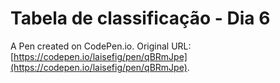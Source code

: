 # Tabela de classificação - Dia 6

A Pen created on CodePen.io. Original URL: [https://codepen.io/laisefig/pen/qBRmJpe](https://codepen.io/laisefig/pen/qBRmJpe).



